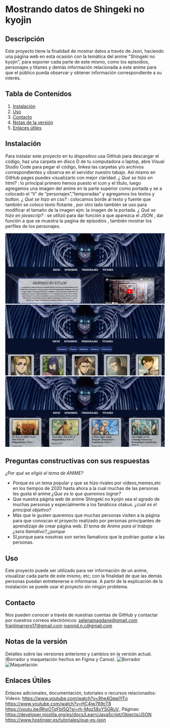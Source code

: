 # Mostrando datos de Shingeki no kyojin

## Descripción
Este proyecto tiene la finalidad de mostrar datos a través de Json, haciendo una página web en esta ocasión con la temática del anime "Shingeki no kyojin", para exponer cada parte de este mismo, como los episodios, personajes y titanes y demás información relacionada a este anime para que el público pueda observar y obtener información correspondiente a su interés.

## Tabla de Contenidos
1. [Instalación](#instalación)
2. [Uso](#uso)
3. [Contacto](#contacto)
4. [Notas de la versión](#notas-de-la-versión)
5. [Enlaces útiles](#enlaces-útiles)

## Instalación 
Para instalar este proyecto en tu dispositivo usa GitHub para descargar el código, haz una carpeta en disco D de tu computadora o laptop, abre Visual Studio Code para pegar el código, linkea las carpetas y/o archivos correspondientes y observa en el servidor nuestro tabajo. Así mismo en GitHub pages puedes visualizarlo con mejor claridad.
*¿ Qué se hizo en html?* : lo  principal primero hemos puesto el icon y el título, luego agregamos una imagen del anime en la parte superior como portada  y se a colocado  el “li” de “personajes”,”temporadas” y agregamos los textos y button.
*¿ Qué se hizo en css?* : colocamos  borde al  texto y fuente que también se coloco texto flotante , por otro lado también se uso para modificar el tamaño de la imagen ejm: la imagen de la portada.
*¿ Qué se hizo en javascrip?* : se utilizó para dar función a que aparezca el JSON , dar función a que se muestra la pagina de episodios , también mostrar los perfiles de los personajes.

![GitHub Pages](<assets/img/Captura de pantalla 2024-01-26 175917pagina3.png>)
![GitHub Pages](<assets/img/Captura de pantalla 2024-01-26 180120.png>)
![GitHub Pages](<assets/img/Captura de pantalla 2024-01-26 180101.png>)

## Preguntas constructivas con sus respuestas
*¿Por qué se eligió el tema de ANIME?*
 - Porque es un tema popular y que se hizo rivales por videos,memes,etc en los tiempos de 2020 hasta ahora  a la cual muchas de las personas les gusta el anime
*¿Que es lo que queremos lograr?*
- Que nuestra página web de anime Shingeki no kyojin sea el agrado de muchas  personas y especialmente a los fanáticos otakus.
*¿cual es el principal objetivo?*
- Más que le gusten queremos que muchas personas visiten a la página para que conoscan el proyecto realizado por personas principantes de aprendizaje de crear página web.
*El tema de Anime para el trabajo ¿sera llamativo?,¿porque*
 - SI,porque para nosotras son series llamativos que le podrian gustar a las personas.

## Uso    
Este proyecto puede ser utilizado para ver información de un anime, visualizar cada parte de este mismo, etc; con la finalidad de que las demás personas puedan entretenerse e informarse. A partir de la explicación de la instalación se puede usar el proyecto sin ningún problema.

## Contacto
Nos pueden conocer a través de nuestras cuentas de GitHub y contactar por nuestros correos electrónicos:
selenamagdane@gmail.com
franlimarrero17@gmail.com 
ivannid.n.c@gmail.com


## Notas de la versión 
Detalles sobre las versiones anteriores y cambios en la versión actual. (Borrador y maquetación hechos en Figma y Canva).
![Borrador](assets/img/IMG-20240117-WA0022.jpg)
![Maquetación](assets/img/IMG-20240117-WA0021.jpg)

## Enlaces Útiles
Enlaces adicionales, documentación, tutoriales o recursos relacionados:
Videos:
https://www.youtube.com/watch?v=9he4OewlYFo
https://www.youtube.com/watch?v=HC4jw769cT8
https://youtu.be/RhxOTqFbI5Q?si=rh-Mgz58xYSGRuV_
Páginas:
https://developer.mozilla.org/es/docs/Learn/JavaScript/Objects/JSON
https://www.hostinger.es/tutoriales/que-es-json

